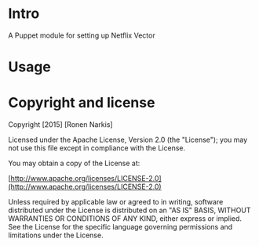 # Intro

A Puppet module for setting up Netflix Vector 


# Usage


# Copyright and license

Copyright [2015] [Ronen Narkis]

Licensed under the Apache License, Version 2.0 (the "License");
you may not use this file except in compliance with the License.

You may obtain a copy of the License at:

  [http://www.apache.org/licenses/LICENSE-2.0](http://www.apache.org/licenses/LICENSE-2.0)

Unless required by applicable law or agreed to in writing, software
distributed under the License is distributed on an "AS IS" BASIS,
WITHOUT WARRANTIES OR CONDITIONS OF ANY KIND, either express or implied.
See the License for the specific language governing permissions and
limitations under the License.

